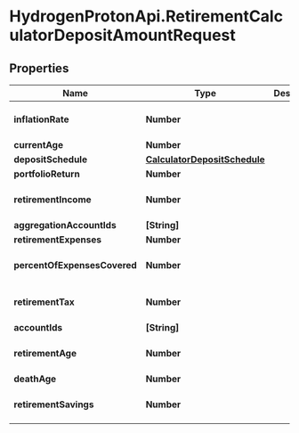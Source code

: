 # HydrogenProtonApi.RetirementCalculatorDepositAmountRequest

## Properties
Name | Type | Description | Notes
------------ | ------------- | ------------- | -------------
**inflationRate** | **Number** |  | [optional] [default to 0.0]
**currentAge** | **Number** |  | 
**depositSchedule** | [**CalculatorDepositSchedule**](CalculatorDepositSchedule.md) |  | [optional] 
**portfolioReturn** | **Number** |  | 
**retirementIncome** | **Number** |  | [optional] [default to 0.0]
**aggregationAccountIds** | **[String]** |  | [optional] 
**retirementExpenses** | **Number** |  | 
**percentOfExpensesCovered** | **Number** |  | [optional] [default to 1.0]
**retirementTax** | **Number** |  | [optional] [default to 0.0]
**accountIds** | **[String]** |  | [optional] 
**retirementAge** | **Number** |  | [optional] [default to 65]
**deathAge** | **Number** |  | 
**retirementSavings** | **Number** |  | [optional] [default to 0.0]


